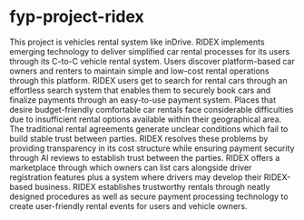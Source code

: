 # fyp-project-ridex
This project is vehicles rental system like inDrive.
RIDEX implements emerging technology to deliver simplified car rental processes for 
its users through its C-to-C vehicle rental system. Users discover platform-based car 
owners and renters to maintain simple and low-cost rental operations through this 
platform. RIDEX users get to search for rental cars through an effortless search system 
that enables them to securely book cars and finalize payments through an easy-to-use 
payment system. Places that desire budget-friendly comfortable car rentals face 
considerable difficulties due to insufficient rental options available within their 
geographical area. The traditional rental agreements generate unclear conditions which 
fail to build stable trust between parties. 
RIDEX resolves these problems by providing transparency in its cost structure while 
ensuring payment security through AI reviews to establish trust between the parties. 
RIDEX offers a marketplace through which owners can list cars alongside driver 
registration features plus a system where drivers may develop their RIDEX-based 
business. RIDEX establishes trustworthy rentals through neatly designed procedures as 
well as secure payment processing technology to create user-friendly rental events for 
users and vehicle owners. 
